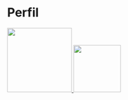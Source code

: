 # Perfil
<div>
  <a href="www.linkedin.com/in/francisco-savastano-cazati-pereira-78460324a">
<img height="150em" src="https://github-readme-stats.vercel.app/api?username=FranciscoSavastano&show_icons=true&theme=onedark&include_all_commits=true&count_private-true"/>
<img height="110em" src="https://github-readme-stats.vercel.app/api/top-langs/?username=FranciscoSavastano&layout=compact&langs_count=16&theme=onedark"/>
</div>
